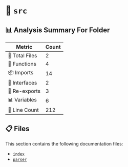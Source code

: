 # 📁 `src`

## 📊 Analysis Summary For Folder

| Metric | Count |
|--------|-------|
| 📁 Total Files | 2 |
| 🔧 Functions | 4 |
| 📦 Imports | 14 |
| 📐 Interfaces | 2 |
| 🔄 Re-exports | 3 |
| 📊 Variables | 6 |
| 🔢 Line Count | 212 |


## 📋 Files

This section contains the following documentation files:

- [`index`](./index.md)
- [`parser`](./parser.md)